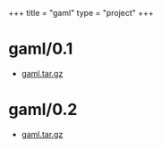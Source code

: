 +++
title = "gaml"
type = "project"
+++

# gaml/0.1
* [gaml.tar.gz](/gaml/gaml/0.1/gaml.tar.gz)

# gaml/0.2
* [gaml.tar.gz](/gaml/gaml/0.2/gaml.tar.gz)